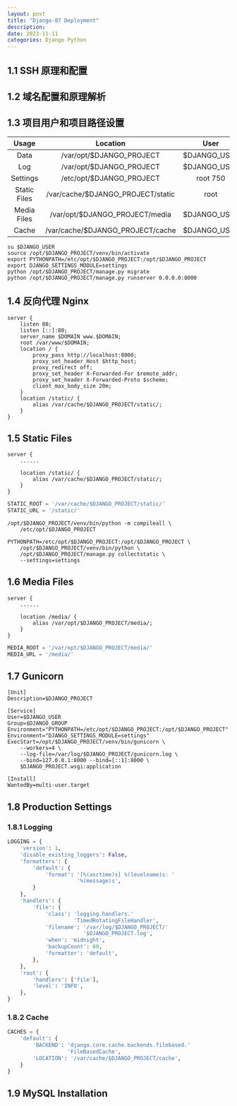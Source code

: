 ```yaml
---
layout: post
title: "Django-07 Deployment"
description: 
date: 2023-11-11
categories: Django Python
---
```



## 1.1 SSH 原理和配置


## 1.2 域名配置和原理解析


## 1.3 项目用户和项目路径设置


|Usage|Location|User|Group|
|:----:|:----:|:----:|:----:|
|Data|/var/opt/$DJANGO_PROJECT|$DJANGO_USER|$DJANGO_GROUP|
|Log|/var/opt/$DJANGO_PROJECT|$DJANGO_USER|$DJANGO_GROUP|
|Settings|/etc/opt/$DJANGO_PROJECT|root 750|$DJANGO_GROUP|
|Static Files|/var/cache/$DJANGO_PROJECT/static|root|$DJANGO_GROUP|
|Media Files|/var/opt/$DJANGO_PROJECT/media|$DJANGO_USER|$DJANGO_GROUP|
|Cache|/var/cache/$DJANGO_PROJECT/cache|$DJANGO_USER|$DJANGO_GROUP|


```shell
su $DJANGO_USER
source /opt/$DJANGO_PROJECT/venv/bin/activate
export PYTHONPATH=/etc/opt/$DJANGO_PROJECT:/opt/$DJANGO_PROJECT
export DJANGO_SETTINGS_MODULE=settings
python /opt/$DJANGO_PROJECT/manage.py migrate
python /opt/$DJANGO_PROJECT/manage.py runserver 0.0.0.0:8000
```


## 1.4 反向代理 Nginx

```
server {
    listen 80;
    listen [::]:80;
    server_name $DOMAIN www.$DOMAIN;
    root /var/www/$DOMAIN;
    location / {
        proxy_pass http://localhost:8000;
        proxy_set_header Host $http_host;
        proxy_redirect off;
        proxy_set_header X-Forwarded-For $remote_addr;
        proxy_set_header X-Forwarded-Proto $scheme;
        client_max_body_size 20m;
    }
    location /static/ {
        alias /var/cache/$DJANGO_PROJECT/static/;
    }
}
```


## 1.5 Static Files

```
server {
    ......

    location /static/ {
        alias /var/cache/$DJANGO_PROJECT/static/;
    }
}
```

```python
STATIC_ROOT = '/var/cache/$DJANGO_PROJECT/static/'
STATIC_URL = '/static/'
```

```shell
/opt/$DJANGO_PROJECT/venv/bin/python -m compileall \
    /etc/opt/$DJANGO_PROJECT

PYTHONPATH=/etc/opt/$DJANGO_PROJECT:/opt/$DJANGO_PROJECT \
    /opt/$DJANGO_PROJECT/venv/bin/python \
    /opt/$DJANGO_PROJECT/manage.py collectstatic \
    --settings=settings
```

## 1.6 Media Files

```
server {
    ......

    location /media/ {
        alias /var/opt/$DJANGO_PROJECT/media/;
    }
}
```

```python
MEDIA_ROOT = '/var/opt/$DJANGO_PROJECT/media/'
MEDIA_URL = '/media/'
```



## 1.7 Gunicorn

```shell
[Unit]
Description=$DJANGO_PROJECT

[Service]
User=$DJANGO_USER
Group=$DJANGO_GROUP
Environment="PYTHONPATH=/etc/opt/$DJANGO_PROJECT:/opt/$DJANGO_PROJECT"
Environment="DJANGO_SETTINGS_MODULE=settings"
ExecStart=/opt/$DJANGO_PROJECT/venv/bin/gunicorn \
    --workers=4 \
    --log-file=/var/log/$DJANGO_PROJECT/gunicorn.log \
    --bind=127.0.0.1:8000 --bind=[::1]:8000 \
    $DJANGO_PROJECT.wsgi:application

[Install]
WantedBy=multi-user.target
```


## 1.8 Production Settings

### 1.8.1 Logging

```python
LOGGING = {
    'version': 1,
    'disable_existing_loggers': False,
    'formatters': {
        'default': {
            'format': '[%(asctime)s] %(levelname)s: '
                      '%(message)s',
        }
    },
    'handlers': {
        'file': {
            'class': 'logging.handlers.'
                     'TimedRotatingFileHandler',
            'filename': '/var/log/$DJANGO_PROJECT/'
                        '$DJANGO_PROJECT.log',
            'when': 'midnight',
            'backupCount': 60,
            'formatter': 'default',
        },
    },
    'root': {
        'handlers': ['file'],
        'level': 'INFO',
    },
}
```

### 1.8.2 Cache

```python
CACHES = {
    'default': {
        'BACKEND': 'django.core.cache.backends.filebased.'
                   'FileBasedCache',
        'LOCATION': '/var/cache/$DJANGO_PROJECT/cache',
    }
}
```

## 1.9 MySQL Installation